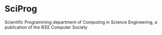 # SciProg
Scientific Programming department of Computing in Science Engineering, a publication of the IEEE Computer Society
